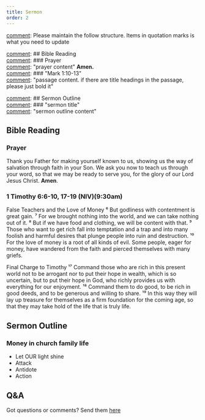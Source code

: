 ```yaml
---
title: Sermon 
order: 2
---
```


[comment]: Please maintain the follow structure. Items in quotation marks is what you need to update

[comment]: ## Bible Reading  
[comment]: ### Prayer  
[comment]: "prayer content"  **Amen.**  
[comment]:  ### "Mark 1:10-13"  
[comment]: "passage content. if there are title headings in the passage, please just bold it"  

[comment]: ## Sermon Outline  
[comment]: ### "sermon title"  
[comment]: "sermon outline content"  

[comment]: ------------------------------------------------------------------------------------

## Bible Reading

### Prayer
Thank you Father for making yourself known to us, showing us the way of salvation through faith in your Son. We ask you now to teach us through your word, so that we may be ready to serve you, for the glory of our Lord Jesus Christ. **Amen**.

### 1 Timothy 6:6-10, 17-19 (NIV)(9:30am)
False Teachers and the Love of Money
⁶ But godliness with contentment is great gain. ⁷ For we brought nothing into the world, and we can take nothing out of it. ⁸ But if we have food and clothing, we will be content with that. ⁹ Those who want to get rich fall into temptation and a trap and into many foolish and harmful desires that plunge people into ruin and destruction. ¹⁰ For the love of money is a root of all kinds of evil. Some people, eager for money, have wandered from the faith and pierced themselves with many griefs.

Final Charge to Timothy 
¹⁷ Command those who are rich in this present world not to be arrogant nor to put their hope in wealth, which is so uncertain, but to put their hope in God, who richly provides us with everything for our enjoyment. ¹⁸ Command them to do good, to be rich in good deeds, and to be generous and willing to share. ¹⁹ In this way they will lay up treasure for themselves as a firm foundation for the coming age, so that they may take hold of the life that is truly life.


## Sermon Outline
### Money in church family life

- Let OUR light shine
- Attack
- Antidote
- Action 

## Q&A
Got questions or comments? Send them [here](https://tinyurl.com/SGHACQuestionsAnswers)
